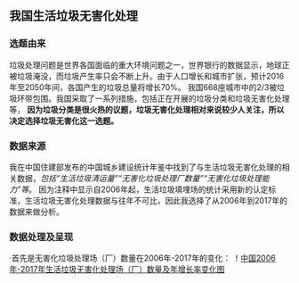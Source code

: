 ## 我国生活垃圾无害化处理 ##
### 选题由来 ###
垃圾处理问题是世界各国面临的重大环境问题之一，世界银行的数据显示，地球正被垃圾淹没，而垃圾产生率只会不断上升。由于人口增长和城市扩张，预计2016年至2050年间，各国产生的垃圾总量将增长70%。
我国668座城市中的2/3被垃圾环带包围。我国采取了一系列措施，包括正在开展的垃圾分类和垃圾无害化处理等，
**因为垃圾分类是很火热的议题，垃圾无害化处理相对来说较少人关注，所以决定选择垃圾无害化这一选题。**
### 数据来源 ###
我在中国住建部发布的中国城乡建设统计年鉴中找到了与生活垃圾无害化处理的相关数据，*包括“生活垃圾清运量”“无害化垃圾处理厂数量”“无害化垃圾处理能力”等*。
因为注释中显示自2006年起，生活垃圾填埋场的统计采用新的认定标准，生活垃圾无害化处理数据与往年不可比，因此我选择了从2006年到2017年的数据来做分析。
### 数据处理及呈现 ###
·首先是无害化垃圾处理场（厂）数量在2006年-2017年的变化：
！[中国2006年-2017年生活垃圾无害化处理场（厂）数量及年增长率变化图](https://github.com/mrbeaver1999/datajournalism2017/blob/master/处理厂.png)
